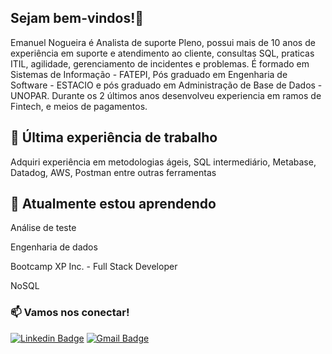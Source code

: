 ## Sejam bem-vindos!👋

Emanuel Nogueira é Analista de suporte Pleno, possui mais de 10 anos de experiência em suporte e atendimento ao cliente, consultas SQL, praticas ITIL, agilidade, gerenciamento de incidentes e problemas. É formado em Sistemas de Informação - FATEPI, Pós graduado em Engenharia de Software - ESTACIO e pós graduado em Administração de Base de Dados - UNOPAR.
Durante os 2 últimos anos desenvolveu experiencia em ramos de Fintech, e meios de pagamentos.


## 🔭 Última experiência de trabalho 
Adquiri experiência em metodologias ágeis, SQL intermediário, Metabase, Datadog, AWS, Postman entre outras ferramentas


## 🌱 Atualmente estou aprendendo
Análise de teste

Engenharia de dados

Bootcamp XP Inc. - Full Stack Developer

NoSQL

### 📫 Vamos nos conectar! 
[![Linkedin Badge](https://img.shields.io/badge/-Linkedin-blue?style=flat-square&logo=Linkedin&logoColor=white&link=https://www.linkedin.com/in/emanuelnogueira-engdados/)](https://www.linkedin.com/in/emanuelnogueira-engdados/)
[![Gmail Badge](https://img.shields.io/badge/-Gmail-c14438?style=flat-square&logo=Gmail&logoColor=white&link=mailto:emanuel.nx@gmail.com)](mailto:emanuel.nx@gmail.com)


<!--
**Emanuel-nx/Emanuel-nx** is a ✨ _special_ ✨ repository because its `README.md` (this file) appears on your GitHub profile.

Here are some ideas to get you started:

- 🔭 I’m currently working on ...
- 🌱 I’m currently learning ...
- 👯 I’m looking to collaborate on ...
- 🤔 I’m looking for help with ...
- 💬 Ask me about ...
- 📫 How to reach me: ...
- 😄 Pronouns: ...
- ⚡ Fun fact: ...
-->

